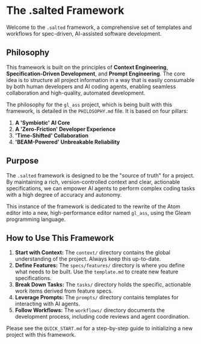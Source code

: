 # The .salted Framework

Welcome to the `.salted` framework, a comprehensive set of templates and workflows for spec-driven, AI-assisted software development.

## Philosophy

This framework is built on the principles of **Context Engineering**, **Specification-Driven Development**, and **Prompt Engineering**. The core idea is to structure all project information in a way that is easily consumable by both human developers and AI coding agents, enabling seamless collaboration and high-quality, automated development.

The philosophy for the `gl_ass` project, which is being built with this framework, is detailed in the `PHILOSOPHY.md` file. It is based on four pillars:
1.  **A 'Symbiotic' AI Core**
2.  **A 'Zero-Friction' Developer Experience**
3.  **'Time-Shifted' Collaboration**
4.  **'BEAM-Powered' Unbreakable Reliability**

## Purpose

The `.salted` framework is designed to be the "source of truth" for a project. By maintaining a rich, version-controlled context and clear, actionable specifications, we can empower AI agents to perform complex coding tasks with a high degree of accuracy and autonomy.

This instance of the framework is dedicated to the rewrite of the Atom editor into a new, high-performance editor named `gl_ass`, using the Gleam programming language.

## How to Use This Framework

1.  **Start with Context:** The `context/` directory contains the global understanding of the project. Always keep this up-to-date.
2.  **Define Features:** The `specs/features/` directory is where you define what needs to be built. Use the `template.md` to create new feature specifications.
3.  **Break Down Tasks:** The `tasks/` directory holds the specific, actionable work items derived from feature specs.
4.  **Leverage Prompts:** The `prompts/` directory contains templates for interacting with AI agents.
5.  **Follow Workflows:** The `workflows/` directory documents the development process, including code reviews and agent coordination.

Please see the `QUICK_START.md` for a step-by-step guide to initializing a new project with this framework.
